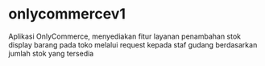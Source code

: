 # onlycommercev1
Aplikasi OnlyCommerce, menyediakan fitur layanan penambahan stok display barang pada toko melalui request kepada staf gudang berdasarkan jumlah stok yang tersedia
